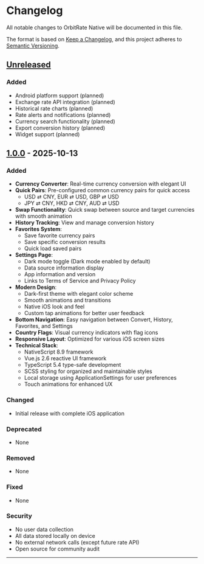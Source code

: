 # Changelog

All notable changes to OrbitRate Native will be documented in this file.

The format is based on [Keep a Changelog](https://keepachangelog.com/en/1.0.0/),
and this project adheres to [Semantic Versioning](https://semver.org/spec/v2.0.0.html).

## [Unreleased]

### Added
- Android platform support (planned)
- Exchange rate API integration (planned)
- Historical rate charts (planned)
- Rate alerts and notifications (planned)
- Currency search functionality (planned)
- Export conversion history (planned)
- Widget support (planned)

## [1.0.0] - 2025-10-13

### Added
- **Currency Converter**: Real-time currency conversion with elegant UI
- **Quick Pairs**: Pre-configured common currency pairs for quick access
  - USD ⇄ CNY, EUR ⇄ USD, GBP ⇄ USD
  - JPY ⇄ CNY, HKD ⇄ CNY, AUD ⇄ USD
- **Swap Functionality**: Quick swap between source and target currencies with smooth animation
- **History Tracking**: View and manage conversion history
- **Favorites System**: 
  - Save favorite currency pairs
  - Save specific conversion results
  - Quick load saved pairs
- **Settings Page**:
  - Dark mode toggle (Dark mode enabled by default)
  - Data source information display
  - App information and version
  - Links to Terms of Service and Privacy Policy
- **Modern Design**:
  - Dark-first theme with elegant color scheme
  - Smooth animations and transitions
  - Native iOS look and feel
  - Custom tap animations for better user feedback
- **Bottom Navigation**: Easy navigation between Convert, History, Favorites, and Settings
- **Country Flags**: Visual currency indicators with flag icons
- **Responsive Layout**: Optimized for various iOS screen sizes
- **Technical Stack**:
  - NativeScript 8.9 framework
  - Vue.js 2.6 reactive UI framework
  - TypeScript 5.4 type-safe development
  - SCSS styling for organized and maintainable styles
  - Local storage using ApplicationSettings for user preferences
  - Touch animations for enhanced UX

### Changed
- Initial release with complete iOS application

### Deprecated
- None

### Removed
- None

### Fixed
- None

### Security
- No user data collection
- All data stored locally on device
- No external network calls (except future rate API)
- Open source for community audit

---

[Unreleased]: https://github.com/OrbitRate/OrbitRate-Native/compare/v1.0.0...HEAD
[1.0.0]: https://github.com/OrbitRate/OrbitRate-Native/releases/tag/v1.0.0